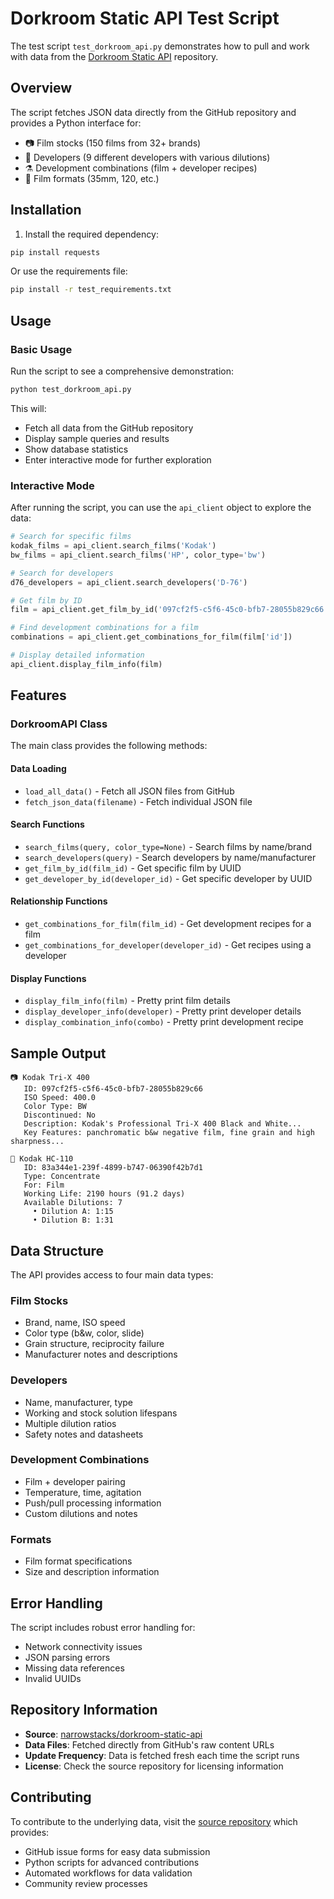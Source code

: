 # Dorkroom Static API Test Script

The test script `test_dorkroom_api.py` demonstrates how to pull and work with data from the [Dorkroom Static API](https://github.com/narrowstacks/dorkroom-static-api) repository.

## Overview

The script fetches JSON data directly from the GitHub repository and provides a Python interface for:

- 📷 Film stocks (150 films from 32+ brands)
- 🧪 Developers (9 different developers with various dilutions)
- ⚗️ Development combinations (film + developer recipes)
- 📐 Film formats (35mm, 120, etc.)

## Installation

1. Install the required dependency:

```bash
pip install requests
```

Or use the requirements file:

```bash
pip install -r test_requirements.txt
```

## Usage

### Basic Usage

Run the script to see a comprehensive demonstration:

```bash
python test_dorkroom_api.py
```

This will:

- Fetch all data from the GitHub repository
- Display sample queries and results
- Show database statistics
- Enter interactive mode for further exploration

### Interactive Mode

After running the script, you can use the `api_client` object to explore the data:

```python
# Search for specific films
kodak_films = api_client.search_films('Kodak')
bw_films = api_client.search_films('HP', color_type='bw')

# Search for developers
d76_developers = api_client.search_developers('D-76')

# Get film by ID
film = api_client.get_film_by_id('097cf2f5-c5f6-45c0-bfb7-28055b829c66')

# Find development combinations for a film
combinations = api_client.get_combinations_for_film(film['id'])

# Display detailed information
api_client.display_film_info(film)
```

## Features

### DorkroomAPI Class

The main class provides the following methods:

#### Data Loading

- `load_all_data()` - Fetch all JSON files from GitHub
- `fetch_json_data(filename)` - Fetch individual JSON file

#### Search Functions

- `search_films(query, color_type=None)` - Search films by name/brand
- `search_developers(query)` - Search developers by name/manufacturer
- `get_film_by_id(film_id)` - Get specific film by UUID
- `get_developer_by_id(developer_id)` - Get specific developer by UUID

#### Relationship Functions

- `get_combinations_for_film(film_id)` - Get development recipes for a film
- `get_combinations_for_developer(developer_id)` - Get recipes using a developer

#### Display Functions

- `display_film_info(film)` - Pretty print film details
- `display_developer_info(developer)` - Pretty print developer details
- `display_combination_info(combo)` - Pretty print development recipe

## Sample Output

```
📷 Kodak Tri-X 400
   ID: 097cf2f5-c5f6-45c0-bfb7-28055b829c66
   ISO Speed: 400.0
   Color Type: BW
   Discontinued: No
   Description: Kodak's Professional Tri-X 400 Black and White...
   Key Features: panchromatic b&w negative film, fine grain and high sharpness...

🧪 Kodak HC-110
   ID: 83a344e1-239f-4899-b747-06390f42b7d1
   Type: Concentrate
   For: Film
   Working Life: 2190 hours (91.2 days)
   Available Dilutions: 7
     • Dilution A: 1:15
     • Dilution B: 1:31
```

## Data Structure

The API provides access to four main data types:

### Film Stocks

- Brand, name, ISO speed
- Color type (b&w, color, slide)
- Grain structure, reciprocity failure
- Manufacturer notes and descriptions

### Developers

- Name, manufacturer, type
- Working and stock solution lifespans
- Multiple dilution ratios
- Safety notes and datasheets

### Development Combinations

- Film + developer pairing
- Temperature, time, agitation
- Push/pull processing information
- Custom dilutions and notes

### Formats

- Film format specifications
- Size and description information

## Error Handling

The script includes robust error handling for:

- Network connectivity issues
- JSON parsing errors
- Missing data references
- Invalid UUIDs

## Repository Information

- **Source**: [narrowstacks/dorkroom-static-api](https://github.com/narrowstacks/dorkroom-static-api)
- **Data Files**: Fetched directly from GitHub's raw content URLs
- **Update Frequency**: Data is fetched fresh each time the script runs
- **License**: Check the source repository for licensing information

## Contributing

To contribute to the underlying data, visit the [source repository](https://github.com/narrowstacks/dorkroom-static-api) which provides:

- GitHub issue forms for easy data submission
- Python scripts for advanced contributions
- Automated workflows for data validation
- Community review processes

